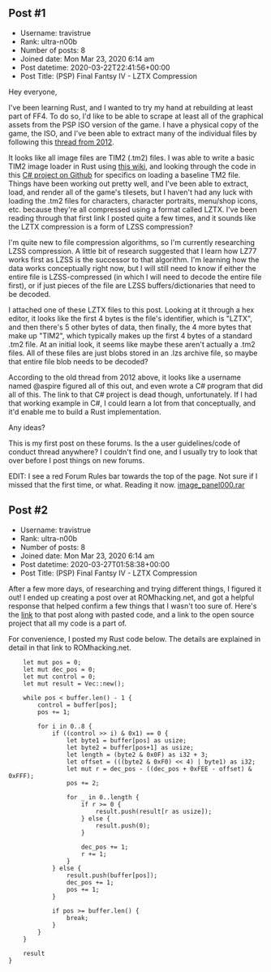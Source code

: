 ## Post #1
- Username: travistrue
- Rank: ultra-n00b
- Number of posts: 8
- Joined date: Mon Mar 23, 2020 6:14 am
- Post datetime: 2020-03-22T22:41:56+00:00
- Post Title: (PSP) Final Fantsy IV - LZTX Compression

Hey everyone,

I've been learning Rust, and I wanted to try my hand at rebuilding at least part of FF4. To do so, I'd like to be able to scrape at least all of the graphical assets from the PSP ISO version of the game. I have a physical copy of the game, the ISO, and I've been able to extract many of the individual files by following this [thread from 2012](https://forum.xentax.com/viewtopic.php?f=10&t=9582&sid=b13ce12d246db9ec5e9003c0f5ad26b7&start=15).

It looks like all image files are TIM2 (.tm2) files. I was able to write a basic TIM2 image loader in Rust using [this wiki](http://wiki.xentax.com/index.php/TM2_TIM2), and looking through the code in this [C# project on Github](https://github.com/marco-calautti/Rainbow) for specifics on loading a baseline TM2 file. Things have been working out pretty well, and I've been able to extract, load, and render all of the game's tilesets, but I haven't had any luck with loading the .tm2 files for characters, character portraits, menu/shop icons, etc. because they're all compressed using a format called LZTX. I've been reading through that first link I posted quite a few times, and it sounds like the LZTX compression is a form of LZSS compression?

I'm quite new to file compression algorithms, so I'm currently researching LZSS compression. A little bit of research suggested that I learn how LZ77 works first as LZSS is the successor to that algorithm. I'm learning how the data works conceptually right now, but I will still need to know if either the entire file is LZSS-compressed (in which I will need to decode the entire file first), or if just pieces of the file are LZSS buffers/dictionaries that need to be decoded.

I attached one of these LZTX files to this post. Looking at it through a hex editor, it looks like the first 4 bytes is the file's identifier, which is "LZTX", and then there's 5 other bytes of data, then finally, the 4 more bytes that make up "TIM2", which typically makes up the first 4 bytes of a standard .tm2 file. At an initial look, it seems like maybe these aren't actually a .tm2 files. All of these files are just blobs stored in an .lzs archive file, so maybe that entire file blob needs to be decoded?

According to the old thread from 2012 above, it looks like a username named @aspire figured all of this out, and even wrote a C# program that did all of this. The link to that C# project is dead though, unfortunately. If I had that working example in C#, I could learn a lot from that conceptually, and it'd enable me to build a Rust implementation.

Any ideas?

This is my first post on these forums. Is the a user guidelines/code of conduct thread anywhere? I couldn't find one, and I usually try to look that over before I post things on new forums.

EDIT: I see a red Forum Rules bar towards the top of the page. Not sure if I missed that the first time, or what. Reading it now.
[image_panel000.rar](https://xentaxbackup.github.io/file/17782_image_panel000.rar)
## Post #2
- Username: travistrue
- Rank: ultra-n00b
- Number of posts: 8
- Joined date: Mon Mar 23, 2020 6:14 am
- Post datetime: 2020-03-27T01:58:38+00:00
- Post Title: (PSP) Final Fantsy IV - LZTX Compression

After a few more days, of researching and trying different things, I figured it out! I ended up creating a post over at ROMhacking.net, and got a helpful response that helped confirm a few things that I wasn't too sure of. Here's the [link](http://www.romhacking.net/forum/index.php?topic=30338.0) to that post along with pasted code, and a link to the open source project that all my code is a part of.

For convenience, I posted my Rust code below. The details are explained in detail in that link to ROMhacking.net.

```
	let mut pos = 0;
	let mut dec_pos = 0;
	let mut control = 0;
	let mut result = Vec::new();

	while pos < buffer.len() - 1 {
		control = buffer[pos];
		pos += 1;

		for i in 0..8 {
			if ((control >> i) & 0x1) == 0 {
				let byte1 = buffer[pos] as usize;
				let byte2 = buffer[pos+1] as usize;
				let length = (byte2 & 0x0F) as i32 + 3;
				let offset = (((byte2 & 0xF0) << 4) | byte1) as i32;
				let mut r = dec_pos - ((dec_pos + 0xFEE - offset) & 0xFFF);
				pos += 2;

				for _ in 0..length {
					if r >= 0 {
						result.push(result[r as usize]);
					} else {
						result.push(0);
					}

					dec_pos += 1;
					r += 1;
				}
			} else {
				result.push(buffer[pos]);
				dec_pos += 1;
				pos += 1;
			}

			if pos >= buffer.len() {
				break;
			}
		}
	}

	result
}

```
